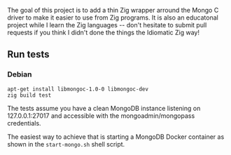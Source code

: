 The goal of this project is to add a thin Zig wrapper arround the Mongo C driver to make it easier to use from Zig programs.
It is also an educatonal project while I learn the Zig languages --
don't hesitate to submit pull requests if you think I didn't done the things the Idiomatic Zig way!

## Run tests
### Debian

```
apt-get install libmongoc-1.0-0 libmongoc-dev
zig build test
```

The tests assume you have a clean MongoDB instance listening on 127.0.0.1:27017
and accessible with the mongoadmin/mongopass credentials.

The easiest way to achieve that is starting a MongoDB Docker container as shown
in the `start-mongo.sh` shell script.
